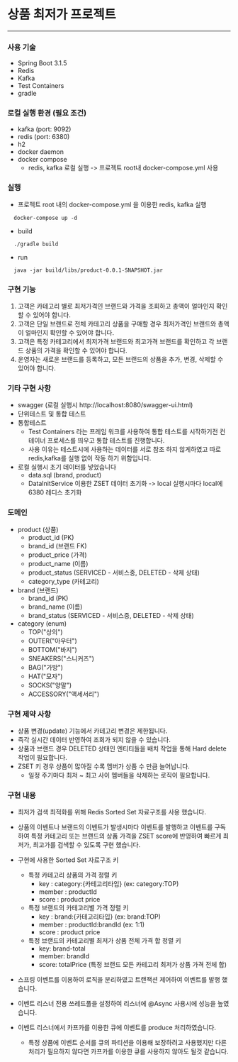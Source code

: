 # 상품 최저가 프로젝트

---
### 사용 기술
- Spring Boot 3.1.5
- Redis
- Kafka
- Test Containers
- gradle

### 로컬 실행 환경 (필요 조건)
- kafka (port: 9092)
- redis (port: 6380)
- h2 
- docker daemon
- docker compose 
  - redis, kafka 로컬 실행 -> 프로젝트 root내 docker-compose.yml 사용

### 실행
- 프로젝트 root 내의 docker-compose.yml 을 이용한 redis, kafka 실행
```shell
  docker-compose up -d
```
- build
```
  ./gradle build
```

- run
```shell
  java -jar build/libs/product-0.0.1-SNAPSHOT.jar
```
### 구현 기능
1. 고객은 카테고리 별로 최저가격인 브랜드와 가격을 조회하고 총액이 얼마인지 확인할 수 있어야 합니다.
2. 고객은 단일 브랜드로 전체 카테고리 상품을 구매할 경우 최저가격인 브랜드와 총액이 얼마인지 확인할 수 있어야 합니다.
3. 고객은 특정 카테고리에서 최저가격 브랜드와 최고가격 브랜드를 확인하고 각 브랜드 상품의 가격을 확인할 수 있어야 합니다.
4. 운영자는 새로운 브랜드를 등록하고, 모든 브랜드의 상품을 추가, 변경, 삭제할 수 있어야 합니다.

### 기타 구현 사항
- swagger (로컬 실행시 http://localhost:8080/swagger-ui.html)
- 단위테스트 및 통합 테스트
- 통합테스트
  - Test Containers 라는 프레임 워크를 사용하여 통합 테스트를 시작하기전 컨테이너 프로세스를 띄우고 통합 테스트를 진행합니다.
  - 사용 이유는 테스트시에 사용하는 데이터를 서로 참조 하지 않게하였고 따로 redis,kafka를 실행 없이 작동 하기 위함입니다.
- 로컬 실행시 초기 데이터를 넣었습니다
  - data.sql (brand, product)
  - DataInitService 이용한 ZSET 데이터 초기화 -> local 실행시마다 local에 6380 레디스 초기화
### 도메인

- product (상품)
  - product_id (PK)
  - brand_id (브랜드 FK)
  - product_price (가격)
  - product_name (이름)
  - product_status (SERVICED - 서비스중, DELETED - 삭제 상태)
  - category_type (카테고리)
- brand (브랜드)
  - brand_id (PK)
  - brand_name (이름)
  - brand_status (SERVICED - 서비스중, DELETED - 삭제 상태)
- category (enum)
  - TOP("상의")
  - OUTER("아우터")
  - BOTTOM("바지")
  - SNEAKERS("스니커즈")
  - BAG("가방")
  - HAT("모자")
  - SOCKS("양말")
  - ACCESSORY("액세서리")

### 구현 제약 사항
- 상품 변경(update) 기능에서 카테고리 변경은 제한됩니다.
- 즉각 실시간 데이터 반영하여 조회가 되지 않을 수 있습니다.
- 상품과 브랜드 경우 DELETED 상태인 엔티티들을 배치 작업을 통해 Hard delete 작업이 필요합니다.
- ZSET 키 경우 상품이 많아질 수록 멤버가 상품 수 만큼 늘어납니다.
  - 일정 주기마다 최저 ~ 최고 사이 멤버들을 삭제하는 로직이 필요합니다.


### 구현 내용
- 최저가 검색 최적화를 위해 Redis Sorted Set 자료구조를 사용 했습니다.
- 상품의 이벤트나 브랜드의 이벤트가 발생시마다 이벤트를 발행하고 이벤트를 구독하여 특정 카테고리 또는 브랜드의 상품 가격을 ZSET score에 반영하여 빠르게 최저가, 최고가를 검색할 수 있도록 구현 했습니다.
- 구현에 사용한 Sorted Set 자료구조 키
  - 특정 카테고리 상품의 가격 정렬 키
    - key : category:{카테고리타입} (ex: category:TOP)
    - member : productId
    - score : product price
  - 특정 브랜드의 카테고리별 가격 정렬 키
    - key : brand:{카테고리타입} (ex: brand:TOP)
    - member : productId:brandId (ex: 1:1)
    - score : product price
  - 특정 브랜드의 카테고리별 최저가 상품 전체 가격 합 정렬 키
    - key: brand-total
    - member: brandId
    - score: totalPrice (특정 브랜드 모든 카테고리 최저가 상품 가격 전체 합)
  
- 스프링 이벤트를 이용하여 로직을 분리하였고 트랜잭션 제어하여 이벤트를 발행 했습니다.
- 이벤트 리스너 전용 쓰레드풀을 설정하여 리스너에 @Async 사용시에 성능을 높였습니다.
- 이벤트 리스너에서 카프카를 이용한 큐에 이벤트를 produce 처리하였습니다. 
  - 특정 상품에 이벤트 순서를 큐의 파티션을 이용해 보장하려고 사용했지만 다른 처리가 필요하지 않다면 카프카를 이용한 큐를 사용하지 않아도 될것 같습니다.
